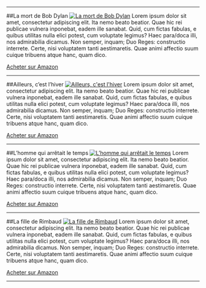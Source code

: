 ***
##La mort de Bob Dylan
[![La mort de Bob Dylan]({{FILE:la-mort-de-bob-dylan.jpg}})](http://google.com)
Lorem ipsum dolor sit amet, consectetur adipiscing elit. Ita nemo beato beatior. Quae hic rei publicae vulnera inponebat, eadem ille sanabat. Quid, cum fictas fabulas, e quibus utilitas nulla elici potest, cum voluptate legimus? Haec para/doca illi, nos admirabilia dicamus. Non semper, inquam; Duo Reges: constructio interrete. Certe, nisi voluptatem tanti aestimaretis. Quae animi affectio suum cuique tribuens atque hanc, quam dico.

[Acheter sur Amazon](http://google.com)

---

##Ailleurs, c’est l’hiver
[![Ailleurs, c'est l'hiver]({{FILE:ailleurs-c-est-l-hiver.jpg}})](http://google.com)
Lorem ipsum dolor sit amet, consectetur adipiscing elit. Ita nemo beato beatior. Quae hic rei publicae vulnera inponebat, eadem ille sanabat. Quid, cum fictas fabulas, e quibus utilitas nulla elici potest, cum voluptate legimus? Haec para/doca illi, nos admirabilia dicamus. Non semper, inquam; Duo Reges: constructio interrete. Certe, nisi voluptatem tanti aestimaretis. Quae animi affectio suum cuique tribuens atque hanc, quam dico.

[Acheter sur Amazon](http://google.com)

---

##L’homme qui arrêtait le temps
[![L’homme qui arrêtait le temps]({{FILE:l-homme-qui-arretait-le-temps.jpg}})](http://google.com)
Lorem ipsum dolor sit amet, consectetur adipiscing elit. Ita nemo beato beatior. Quae hic rei publicae vulnera inponebat, eadem ille sanabat. Quid, cum fictas fabulas, e quibus utilitas nulla elici potest, cum voluptate legimus? Haec para/doca illi, nos admirabilia dicamus. Non semper, inquam; Duo Reges: constructio interrete. Certe, nisi voluptatem tanti aestimaretis. Quae animi affectio suum cuique tribuens atque hanc, quam dico.

[Acheter sur Amazon](http://google.com)

---

##La fille de Rimbaud
[![La fille de Rimbaud]({{FILE:la-fille-de-rimbaud.jpg}})](http://google.com)
Lorem ipsum dolor sit amet, consectetur adipiscing elit. Ita nemo beato beatior. Quae hic rei publicae vulnera inponebat, eadem ille sanabat. Quid, cum fictas fabulas, e quibus utilitas nulla elici potest, cum voluptate legimus? Haec para/doca illi, nos admirabilia dicamus. Non semper, inquam; Duo Reges: constructio interrete. Certe, nisi voluptatem tanti aestimaretis. Quae animi affectio suum cuique tribuens atque hanc, quam dico.

[Acheter sur Amazon](http://google.com)

---
